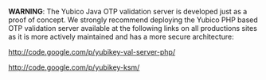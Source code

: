 **WARNING**: The Yubico Java OTP validation server is developed just as a proof of concept.
We strongly recommend deploying the Yubico PHP based OTP validation server
available at the following links on all productions sites as it is more
actively maintained and has a more secure architecture:

http://code.google.com/p/yubikey-val-server-php/

http://code.google.com/p/yubikey-ksm/